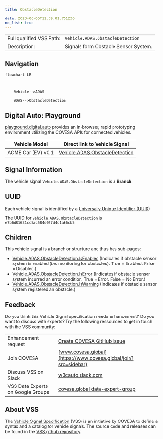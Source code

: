 ```yaml
---
title: ObstacleDetection

date: 2023-06-05T12:39:01.751236
no_list: true
---
```



| | |
|---|---|
| Full qualified VSS Path: | `Vehicle.ADAS.ObstacleDetection` |
| Description: | Signals form Obstacle Sensor System. |

## Navigation

```mermaid
flowchart LR



    Vehicle-->ADAS

    ADAS-->ObstacleDetection

```


## Digital Auto: Playground

[playground.digital.auto](http://digital.auto) provides an in-browser, rapid prototyping environment utilizing the COVESA APIs for connected vehicles. 

| Vehicle Model | Direct link to Vehicle Signal |
|---|---|
| ACME Car (EV) v0.1 | [Vehicle.ADAS.ObstacleDetection](https://digitalauto.netlify.app/model/STLWzk1WyqVVLbfymb4f/cvi/list/Vehicle.ADAS.ObstacleDetection/) |


## Signal Information




The vehicle signal `Vehicle.ADAS.ObstacleDetection` is a **Branch**.





## UUID

Each vehicle signal is identified by a [Universally Unique Identifier (UUID](https://en.wikipedia.org/wiki/Universally_unique_identifier))

The UUID for `Vehicle.ADAS.ObstacleDetection` is `e7b6d81631cc5ac584d027d4c1a66cb5`

## Children

This vehicle signal is a branch or structure and thus has sub-pages:

- [Vehicle.ADAS.ObstacleDetection.IsEnabled](isenabled/) (Indicates if obstacle sensor system is enabled (i.e. monitoring for obstacles). True = Enabled. False = Disabled.)
- [Vehicle.ADAS.ObstacleDetection.IsError](iserror/) (Indicates if obstacle sensor system incurred an error condition. True = Error. False = No Error.)
- [Vehicle.ADAS.ObstacleDetection.IsWarning](iswarning/) (Indicates if obstacle sensor system registered an obstacle.)


## Feedback

Do you think this Vehicle Signal specification needs enhancement? Do you want to discuss with experts? Try the following ressources to get in touch with the VSS community:

| | |
|---|---|
| Enhancement request | [Create COVESA GitHub Issue](https://github.com/COVESA/vehicle_signal_specification/issues/new?body=Please+describe+your+feedback&title=Signal+feedback+Vehicle.ADAS.ObstacleDetection) |
| Join COVESA | [www.covesa.global](https://www.covesa.global/join?src=sidebar) |
| Discuss VSS on Slack | [w3cauto.slack.com](http://w3cauto.slack.com/) |
| VSS Data Experts on Google Groups | [covesa.global data-expert-group](https://groups.google.com/a/covesa.global/g/data-expert-group) |

## About VSS

The [Vehicle Signal Specification](https://covesa.github.io/vehicle_signal_specification/) (VSS)
is an initiative by COVESA to define a syntax and a catalog for vehicle signals.
The source code and releases can be found in the [VSS github repository](https://github.com/COVESA/vehicle_signal_specification).

